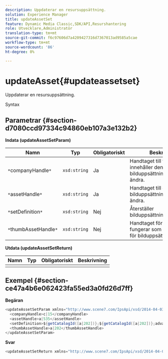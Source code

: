 ```yaml
---
description: Uppdaterar en resursuppsättning.
solution: Experience Manager
title: updateAssetSet
feature: Dynamic Media Classic,SDK/API,Resurshantering
role: Utvecklare,Administratör
translation-type: tm+mt
source-git-commit: f6c97606d7a4209427316d7367013ad9585a5cae
workflow-type: tm+mt
source-wordcount: '86'
ht-degree: 0%

---
```



# updateAsset{#updateassetset}

Uppdaterar en resursuppsättning.

Syntax

## Parametrar {#section-d7080ccd97334c94860eb107a3e132b2}

**Indata (updateAssetSetParam)**

| Namn | Typ | Obligatoriskt | Beskrivning |
|---|---|---|---|
| `*`companyHandle`*` | `xsd:string` | Ja | Handtaget till företaget som innehåller den bilduppsättning som du vill ändra. |
| `*`assetHandle`*` | `xsd:string` | Ja | Handtaget till den bilduppsättning som du vill ändra. |
| `*`setDefinition`*` | `xsd:string` | Nej | Återställer bilduppsättningsmedlemmar. |
| `*`thumbAssetHandle`*` | `xsd:string` | Nej | Handtaget för resursen som fungerar som miniatyrbild för bilduppsättningen. |

**Utdata (updateAssetSetReturn)**

| Namn | Typ | Obligatoriskt | Beskrivning |
|---|---|---|---|
|  |  |  |  |

## Exempel {#section-ce47a4b6e062423fa55ed3a0fd26d7ff}

**Begäran**

```java
<updateAssetSetParam xmlns="http://www.scene7.com/IpsApi/xsd/2014-04-03"> 
  <companyHandle>c|15</companyHandle> 
  <assetHandle>a|535</assetHandle> 
  <setDefinition>${getCatalogId([a|202])};${getCatalogId([a|202])};advanced_image;,${getCatalogId([a|935])};${getCatalogId([a|935])};advanced_image;,${getCatalogId([a|933])};${getCatalogId([a|933])};advanced_image;</setDefinition> 
  <thumbAssetHandle>a|202</thumbAssetHandle> 
</updateAssetSetParam>
```

**Svar**

```java
<updateAssetSetReturn xmlns="http://www.scene7.com/IpsApi/xsd/2014-04-03"/>
```


